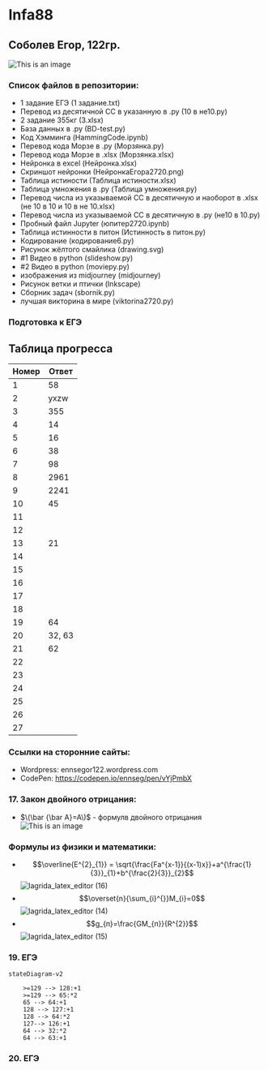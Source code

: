 # Infa88
## Соболев Егор, 122гр.
![This is an image](https://islam.ru/sites/default/files/img/veroeshenie/2011/12/Allah_vahid01.jpg)
### Список файлов в репозитории:
- 1 задание ЕГЭ (1 задание.txt)
- Перевод из десятичной СС в указанную в .py (10 в не10.py)
- 2 задание 355кг (3.xlsx)
- База данных в .py (BD-test.py)
- Код Хэмминга (HammingCode.ipynb)
- Перевод кода Морзе в .py (Морзянка.py)
- Перевод кода Морзе в .xlsx (Морзянка.xlsx)
- Нейронка в excel (Нейронка.xlsx)
- Скриншот нейронки (НейронкаЕгора2720.png)
- Таблица истиности (Таблица истиности.xlsx)
- Таблица умножения в .py (Таблица умножения.py)
- Перевод числа из указываемой СС в десятичную и наоборот в .xlsx (не 10 в 10 и 10 в не 10.xlsx)
- Перевод числа из указываемой СС в десятичную в .py (не10 в 10.py)
- Пробный файл Jupyter (юпитер2720.ipynb)
- Таблица истинности в питон (Истинность в питон.py)
- Кодирование (кодирование6.py)
- Рисунок жёлтого смайлика (drawing.svg)
- #1 Видео в python (slideshow.py)
- #2 Видео в python (moviepy.py)
- изображения из midjourney (midjourney)
- Рисунок ветки и птички (Inkscape)
- Сборник задач (sbornik.py)
- лучшая викторина в мире (viktorina2720.py)
### Подготовка к ЕГЭ
## Таблица прогресса
| Номер | Ответ |
| ------ | ------ |
| 1 | 58 |
| 2 | yxzw |
| 3 | 355 |
| 4 | 14 |
| 5 | 16 |
| 6 | 38 |
| 7 | 98 |
| 8 | 2961 |
| 9 | 2241 |
| 10 | 45 |
| 11 | |
| 12 | |
| 13 | 21 |
| 14 | |
| 15 | |
| 16 | |
| 17 | |
| 18 | |
| 19 | 64 |
| 20 | 32, 63 |
| 21 | 62 |
| 22 | |
| 23 | |
| 24 | |
| 25 | |
| 26 | |
| 27 | |

### Ссылки на сторонние сайты:
- Wordpress: ennsegor122.wordpress.com
- CodePen: https://codepen.io/ennseg/pen/vYjPmbX
### 17. Закон двойного отрицания:
-  $\(\bar {\bar A}=A\)$ - формулв двойного отрицания
![This is an image](https://wikimedia.org/api/rest_v1/media/math/render/svg/4da19b846dd66b8cce81ed68580f446d6143d4b3)
### Формулы из физики и математики:
- $$\overline{E^{2}_{1}} = \sqrt{\frac{Fa^{x-1}}{(x-1)x}}+a^{\frac{1}{3}}_{1}+b^{\frac{2}{3}}_{2}$$
![lagrida_latex_editor (16)](https://user-images.githubusercontent.com/114716799/201264520-7e83c790-5809-4e54-9d4b-b41ef25d3969.png)
- $$\overset{n}{\sum_{i}^{}}M_{i}=0$$
![lagrida_latex_editor (14)](https://user-images.githubusercontent.com/114716799/201260469-6990cce8-1232-496b-97de-01278aa0687e.png)
- $$g_{п}=\frac{GM_{п}}{R^{2}}$$
![lagrida_latex_editor (15)](https://user-images.githubusercontent.com/114716799/201260531-7ce18bf0-5df9-4300-b400-047808fe4560.png)
### 19. ЕГЭ
```mermaid
stateDiagram-v2

    >=129 --> 128:+1
    >=129 --> 65:*2
    65 --> 64:+1
    128 --> 127:+1
    128 --> 64:*2
    127--> 126:+1
    64 --> 32:*2
    64 --> 63:+1
```
### 20. ЕГЭ
